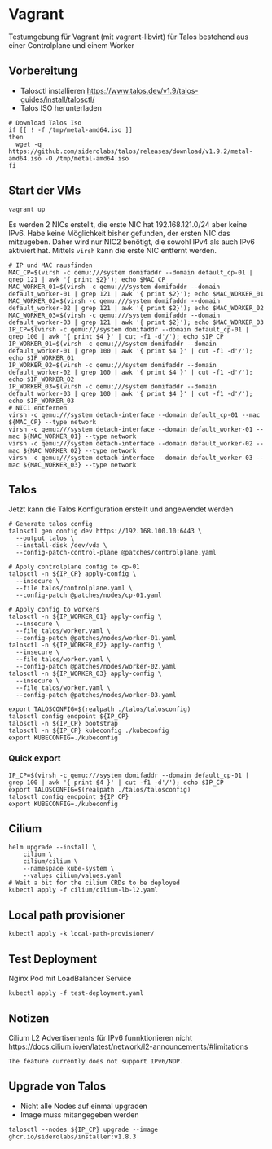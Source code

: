 # Vagrant

Testumgebung für Vagrant (mit vagrant-libvirt) für Talos bestehend aus einer Controlplane und einem Worker

## Vorbereitung

* Talosctl installieren <https://www.talos.dev/v1.9/talos-guides/install/talosctl/>
* Talos ISO herunterladen

```shell
# Download Talos Iso
if [[ ! -f /tmp/metal-amd64.iso ]]
then
  wget -q https://github.com/siderolabs/talos/releases/download/v1.9.2/metal-amd64.iso -O /tmp/metal-amd64.iso
fi
```

## Start der VMs

```shell
vagrant up
```

Es werden 2 NICs erstellt, die erste NIC hat 192.168.121.0/24 aber keine IPv6. Habe keine Möglichkeit bisher gefunden, der ersten NIC das mitzugeben.
Daher wird nur NIC2 benötigt, die sowohl IPv4 als auch IPv6 aktiviert hat. Mittels `virsh` kann die erste NIC entfernt werden.

```shell
# IP und MAC rausfinden
MAC_CP=$(virsh -c qemu:///system domifaddr --domain default_cp-01 | grep 121 | awk '{ print $2}'); echo $MAC_CP
MAC_WORKER_01=$(virsh -c qemu:///system domifaddr --domain default_worker-01 | grep 121 | awk '{ print $2}'); echo $MAC_WORKER_01
MAC_WORKER_02=$(virsh -c qemu:///system domifaddr --domain default_worker-02 | grep 121 | awk '{ print $2}'); echo $MAC_WORKER_02
MAC_WORKER_03=$(virsh -c qemu:///system domifaddr --domain default_worker-03 | grep 121 | awk '{ print $2}'); echo $MAC_WORKER_03
IP_CP=$(virsh -c qemu:///system domifaddr --domain default_cp-01 | grep 100 | awk '{ print $4 }' | cut -f1 -d'/'); echo $IP_CP
IP_WORKER_01=$(virsh -c qemu:///system domifaddr --domain default_worker-01 | grep 100 | awk '{ print $4 }' | cut -f1 -d'/'); echo $IP_WORKER_01
IP_WORKER_02=$(virsh -c qemu:///system domifaddr --domain default_worker-02 | grep 100 | awk '{ print $4 }' | cut -f1 -d'/'); echo $IP_WORKER_02
IP_WORKER_03=$(virsh -c qemu:///system domifaddr --domain default_worker-03 | grep 100 | awk '{ print $4 }' | cut -f1 -d'/'); echo $IP_WORKER_03
# NIC1 entfernen
virsh -c qemu:///system detach-interface --domain default_cp-01 --mac ${MAC_CP} --type network
virsh -c qemu:///system detach-interface --domain default_worker-01 --mac ${MAC_WORKER_01} --type network
virsh -c qemu:///system detach-interface --domain default_worker-02 --mac ${MAC_WORKER_02} --type network
virsh -c qemu:///system detach-interface --domain default_worker-03 --mac ${MAC_WORKER_03} --type network
```

## Talos

Jetzt kann die Talos Konfiguration erstellt und angewendet werden

```shell
# Generate talos config
talosctl gen config dev https://192.168.100.10:6443 \
  --output talos \
  --install-disk /dev/vda \
  --config-patch-control-plane @patches/controlplane.yaml

# Apply controlplane config to cp-01
talosctl -n ${IP_CP} apply-config \
  --insecure \
  --file talos/controlplane.yaml \
  --config-patch @patches/nodes/cp-01.yaml

# Apply config to workers
talosctl -n ${IP_WORKER_01} apply-config \
  --insecure \
  --file talos/worker.yaml \
  --config-patch @patches/nodes/worker-01.yaml
talosctl -n ${IP_WORKER_02} apply-config \
  --insecure \
  --file talos/worker.yaml \
  --config-patch @patches/nodes/worker-02.yaml
talosctl -n ${IP_WORKER_03} apply-config \
  --insecure \
  --file talos/worker.yaml \
  --config-patch @patches/nodes/worker-03.yaml

export TALOSCONFIG=$(realpath ./talos/talosconfig)
talosctl config endpoint ${IP_CP}
talosctl -n ${IP_CP} bootstrap
talosctl -n ${IP_CP} kubeconfig ./kubeconfig
export KUBECONFIG=./kubeconfig
```

### Quick export

```shell
IP_CP=$(virsh -c qemu:///system domifaddr --domain default_cp-01 | grep 100 | awk '{ print $4 }' | cut -f1 -d'/'); echo $IP_CP
export TALOSCONFIG=$(realpath ./talos/talosconfig)
talosctl config endpoint ${IP_CP}
export KUBECONFIG=./kubeconfig
```

## Cilium

```shell
helm upgrade --install \
    cilium \
    cilium/cilium \
    --namespace kube-system \
    --values cilium/values.yaml
# Wait a bit for the cilium CRDs to be deployed
kubectl apply -f cilium/cilium-lb-l2.yaml
```

## Local path provisioner

```shell
kubectl apply -k local-path-provisioner/
```

## Test Deployment

Nginx Pod mit LoadBalancer Service

```shell
kubectl apply -f test-deployment.yaml
```

## Notizen

Cilium L2 Advertisements für IPv6 funnktionieren nicht
<https://docs.cilium.io/en/latest/network/l2-announcements/#limitations>

```text
The feature currently does not support IPv6/NDP.
```

## Upgrade von Talos

* Nicht alle Nodes auf einmal upgraden
* Image muss mitangegeben werden

```shell
talosctl --nodes ${IP_CP} upgrade --image ghcr.io/siderolabs/installer:v1.8.3
```
